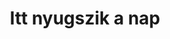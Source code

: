 ---
title: Itt nyugszik a nap
layout: default
year: 2013
gallery:
  - image: /_uploads/Fischer Judit 38 sRGB 72ppi 1920px.jpg
  - image: /_uploads/Fischer Judit 39 sRGB 72ppi 1920px.jpg
  - image: /_uploads/Fischer Judit 40 sRGB 72ppi 1920px.jpg
  - image: /_uploads/Fischer Judit 41 sRGB 72ppi 1920px.jpg
  - image: /_uploads/Fischer Judit 42 sRGB 72ppi 1920px.jpg
  - image: /_uploads/Fischer Judit 43 sRGB 72ppi 1920px.jpg
  - image: /_uploads/Fischer Judit 44 sRGB 72ppi 1920px.jpg
  - image: /_uploads/Fischer Judit 45 sRGB 72ppi 1920px.jpg
  - image: /_uploads/Fischer Judit 46 sRGB 72ppi 1920px.jpg
  - image: /_uploads/Fischer Judit 47 sRGB 72ppi 1920px.jpg
  - image: /_uploads/Fischer Judit 48 sRGB 72ppi 1920px.jpg
  - image: /_uploads/Fischer Judit 59 sRGB JPEG 72ppi.jpg
  - image: /_uploads/IMG_1253_resize.JPG
  - image: /_uploads/meghivovege.jpg
  - image: /_uploads/P4040092.jpeg
---